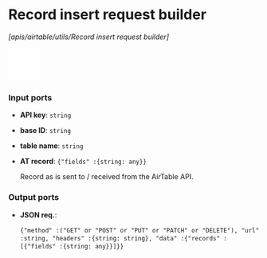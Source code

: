 # Record insert request builder

_[apis/airtable/utils/Record insert request builder]_

![icon](</assets/icons/7341443a-8a0a-4a83-b302-effdb497c0f3.png>)

### Input ports

* __API key__: ` string `


* __base ID__: ` string `


* __table name__: ` string `


* __AT record__: ` {"fields" :{string: any}} `

    Record as is sent to / received from the AirTable API.<br>

### Output ports

* __JSON req.__: 
    ```
    {"method" :("GET" or "POST" or "PUT" or "PATCH" or "DELETE"), "url" :string, "headers" :{string: string}, "data" :{"records" :[{"fields" :{string: any}}]}}
    ```

